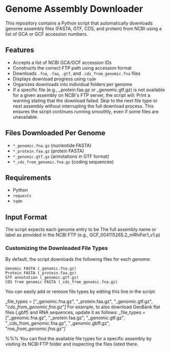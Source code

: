 
# Genome Assembly Downloader

This repository contains a Python script that automatically downloads genome assembly files (FASTA, GTF, CDS, and protein) from NCBI using a list of GCA or GCF accession numbers.

## Features

- Accepts a list of NCBI GCA/GCF accession IDs
- Constructs the correct FTP path using accession format
- Downloads `.fna`, `.faa`, `.gtf`, and `.cds_from_genomic.fna` files
- Displays download progress using `tqdm`
- Organizes downloads into individual folders per genome
- If a specific file (e.g., _protein.faa.gz or _genomic.gtf.gz) is not available for a given assembly on NCBI's FTP server, the script will:
      Print a warning stating that the download failed.
      Skip to the next file type or next assembly without interrupting the full download process.
      This ensures the script continues running smoothly, even if some files are unavailable.

## Files Downloaded Per Genome

- `*_genomic.fna.gz` (nucleotide FASTA)
- `*_protein.faa.gz` (protein FASTA)
- `*_genomic.gtf.gz` (annotations in GTF format)
- `*_cds_from_genomic.fna.gz` (coding sequences)

##  Requirements

- Python
- `requests`
- `tqdm`

## Input Format
The script expects each genome entry to be 
The full assembly name or label as provided in the NCBI FTP (e.g., GCF_004115265.2_mRhiFer1_v1.p)

### Customizing the Downloaded File Types
By default, the script downloads the following files for each genome:

    Genomic FASTA (_genomic.fna.gz)
    Protein FASTA (_protein.faa.gz)
    GTF annotation (_genomic.gtf.gz)
    CDS from genomic FASTA (_cds_from_genomic.fna.gz)

You can easily add or remove file types by editing this line in the script:

_file_types = ["_genomic.fna.gz", "_protein.faa.gz", "_genomic.gtf.gz", "_cds_from_genomic.fna.gz"]_
For example, to also download GenBank flat files (.gbff) and RNA sequences, update it as follows:
_file_types = ["_genomic.fna.gz", "_protein.faa.gz", "_genomic.gtf.gz", "_cds_from_genomic.fna.gz", "_genomic.gbff.gz", "_rna_from_genomic.fna.gz"]_

 %%% You can find the available file types for a specific assembly by visiting its NCBI FTP folder and inspecting the files listed there.


